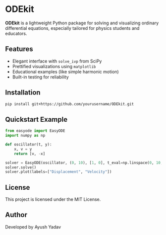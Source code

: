 # ODEkit

**ODEkit** is a lightweight Python package for solving and visualizing ordinary differential equations, especially tailored for physics students and educators.

## Features
- Elegant interface with `solve_ivp` from SciPy
- Prettified visualizations using `matplotlib`
- Educational examples (like simple harmonic motion)
- Built-in testing for reliability

## Installation
```bash
pip install git+https://github.com/yourusername/ODEkit.git
```

## Quickstart Example
```python
from easyode import EasyODE
import numpy as np

def oscillator(t, y):
    x, v = y
    return [v, -x]

solver = EasyODE(oscillator, (0, 10), [1, 0], t_eval=np.linspace(0, 10, 500))
solver.solve()
solver.plot(labels=["Displacement", "Velocity"])
```

## License
This project is licensed under the MIT License.

## Author
Developed by Ayush Yadav
